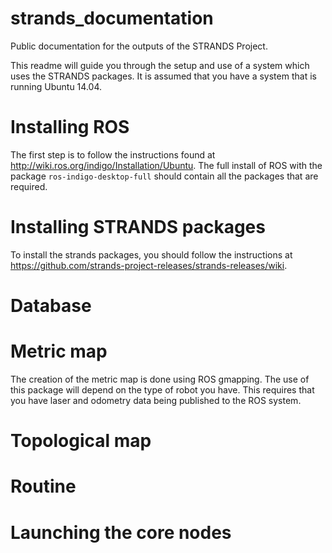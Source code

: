 # strands_documentation
Public documentation for the outputs of the STRANDS Project. 

This readme will guide you through the setup and use of a system which uses the
STRANDS packages. It is assumed that you have a system that is running Ubuntu
14.04.

# Installing ROS

The first step is to follow the instructions found at
http://wiki.ros.org/indigo/Installation/Ubuntu. The full install of ROS with the
package `ros-indigo-desktop-full` should contain all the packages that are required.

# Installing STRANDS packages

To install the strands packages, you should follow the instructions at
https://github.com/strands-project-releases/strands-releases/wiki.

# Database

# Metric map

The creation of the metric map is done using ROS gmapping. The use of this
package will depend on the type of robot you have. This requires that you have
laser and odometry data being published to the ROS system.

# Topological map



# Routine



# Launching the core nodes

